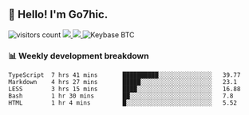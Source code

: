 ## 👋 Hello! I'm Go7hic.

 ![visitors count](https://visitors-by-url-pls-dont-use-this-in-your-repo.vercel.app/Go7hic-github-readme)
 <a href="https://twitter.com/Go7hic">
    <img src="https://img.shields.io/badge/-@Go7hic-1ca0f1?style=flat-square&labelColor=1ca0f1&logo=twitter&logoColor=white&link=https://twitter.com/Go7hic">
   <a/>
   <a href="mailto:gtfx0209@gmail.com">
    <img src="https://img.shields.io/badge/-gtfx0209@gmail.com-c14438?style=flat-square&logo=Gmail&logoColor=white&link=mailto:gtfx0209@gmail.com">
   <a/>
    ![Keybase BTC](https://img.shields.io/keybase/btc/Go7hic)
 <!--
🔭 I’m currently working
🌱 I’m currently learning
💬 Ask me about 
📫 How to reach me: 
⚡ Fun fact: 
-->
 <!--
![My Github Stats](https://github-readme-stats.vercel.app/api?username=Go7hic&show_icons=true&count_private=true)

-->

### 📊 Weekly development breakdown
<!--START_SECTION:waka-->
```text
TypeScript  7 hrs 41 mins       ██████████░░░░░░░░░░░░░░░   39.77 
Markdown    4 hrs 27 mins       █████░░░░░░░░░░░░░░░░░░░░   23.1 
LESS        3 hrs 15 mins       ████░░░░░░░░░░░░░░░░░░░░░   16.88 
Bash        1 hr 30 mins        ██░░░░░░░░░░░░░░░░░░░░░░░   7.8 
HTML        1 hr 4 mins         █░░░░░░░░░░░░░░░░░░░░░░░░   5.52
```
<!--END_SECTION:waka-->

